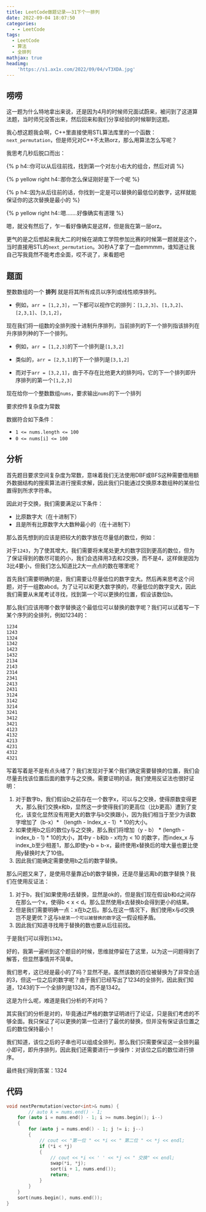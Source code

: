 ```yaml
---
title: LeetCode做题记录——31下个一排列
date: 2022-09-04 18:07:50
categories:
  - - LeetCode
tags:
  - LeetCode
  - 算法
  - 全排列
mathjax: true
headimg:
    'https://s1.ax1x.com/2022/09/04/vT3XDA.jpg'
---
```




## 唠唠

这一题为什么特地拿出来说，还是因为4月的时候师兄面试蔚来，被问到了这道算法题，当时师兄没答出来，然后回来和我们分享经验的时候聊到这题。

我心想这题我会啊，C++里直接使用STL算法库里的一个函数：`next_permutation`，但是师兄对C++不太熟orz，那么用算法怎么写呢？

我思考几秒后脱口而出：

{% p h4::你可以从后往前找，找到第一个对左小右大的组合，然后对调 %}

{% p yellow right h4::那你怎么保证刚好是下一个呢 %}

{% p h4::因为从后往前的话，你找到一定是可以替换的最低位的数字，这样就能保证你的这次替换是最小的 %}

{% p yellow right h4::嗯.......好像确实有道理 %}

嗯，就没有然后了，乍一看好像确实是这样，但是我在第一层orz。

更气的是之后想起来我大二的时候在湖南工学院参加比赛的时候第一题就是这个，当时直接用STL的`next_permutation`。30秒A了拿了一血emmmm，谁知道让我自己写我竟然不能考虑全面，哎不说了，来看题吧

## 题面

整数数组的一个 **排列** 就是将其所有成员以序列或线性顺序排列。

- 例如，`arr = [1,2,3]`，一下都可以视作它的排列：`[1,2,3]`、`[1,3,2]`、`[2,3,1]`、`[3,1,2]`，

现在我们将一组数的全排列按十进制升序排列，当前排列的下一个排列指该排列在升序排列种的下一个排列。

- 例如，`arr = [1,2,3]`的下一个排列是`[1,3,2]`
- 类似的，`arr = [2,3,1]`的下一个排列是`[3,1,2]`

- 而对于`arr = [3,2,1]`，由于不存在比他更大的排列吗，它的下一个排列即升序排列的第一个`[1,2,3]`

现在给你一个整数数组`nums`，要求输出`nums`的下一个排列

要求控件复杂度为常数

数据符合如下条件：

- `1 <= nums.length <= 100`
- `0 <= nums[i] <= 100`

## 分析

首先题目要求空间复杂度为常数，意味着我们无法使用DBF或BFS这种需要借用额外数据结构的搜索算法进行搜索求解，因此我们只能通过交换原本数组种的某些位置得到所求字符串。

因此对于交换，我们需要满足以下条件：

- 比原数字大（在十进制下）
- 且是所有比原数字大大数种最小的（在十进制下）

那么首先想到的应该是把较大的数字放在尽量低的数位，例如：

对于`1243`，为了使其增大，我们需要将末尾处更大的数字回到更高的数位，但为了保证得到的数尽可能的小，我们会选择用3去和2交换，而不是4，这样做是因为3比4要小，但我们怎么知道比2大一点点的数在哪里呢？

首先我们需要明确的是，我们需要让尽量低位的数字变大。然后再来思考这个问题，对于一组数abcd。为了让可以和更大数字换的，尽量低位的数字变大，因此我们需要从末尾考试寻找，找到第一个可以更换的位置，假设该数位b。

那么我们应该用哪个数字替换这个最低位可以替换的数字呢？我们可以试着写一下某个序列的全排列，例如1234的：

```xml
1234
1243
1324
1342
1423
1432
2134
2143
2314
2341
2413
2431
3124
3142
3214
3241
3412
3421
4123
4132
4213
4231
4312
4321
```

写着写着是不是有点头绪了？我们发现对于某个我们确定需要替换的位置，我们会尽量去找该位置后面的数字与之交换。需要证明的话，我们使用反证法也很好证明：

1. 对于数字b，我们假设b之前存在一个数字x，可以与之交换，使得原数变得更大，那么我们交换x和b，显然这一步使得我们的更高位（比b更高）遭到了变化，该变化显然没有用更大的数字与b交换跟小，因为我们相当于至少为该数字增加了（b-x）* （length - Index_x - 1）* 10的大小。
2. 如果使用b之后的数位y与之交换，那么我们将增加（y - b） * (length - index_b - 1) * 10的大小，其中y - b和b - x均为 < 10 的数字，而index_x 与 index_b至少相差1，那么即使y-b = b-x，最终使用x替换后的增大量也要比使用y替换时大了10倍。
3. 因此我们能确定需要使用b之后的数字替换。

那么问题又来了，是使用尽量靠近b的数字替换，还是尽量远离b的数字替换？我们在使用反证法：

1. 对于b，我们如果使用d去替换，显然是ok的，但是我们现在假设b和d之间存在那么一个x，使得b < x < d。那么显然使用x去替换b会得到更小的结果。
2. 但是我们需要明确一点：x在b之后。那么在这一情况下，我们使用x与d交换岂不是更优？这与`b是第一个可以被替换的数字`这一假设相矛盾。
3. 因此我们知道寻找用于替换的数也要从后往前找。

于是我们可以得到`1342`。

好的，我第一遍听到这个题目的时候，思维就停留在了这里，以为这一问题得到了解答，但显然事情并不简单。

我们思考，这已经是最小的了吗？显然不是。虽然该数的百位被替换为了非常合适的3，但这一位之后的数字呢？由于我们已经写出了1234的全排列，因此我们知道，1243的下一个全排列是1324，而不是1342。

这是为什么呢，难道是我们分析的不对吗？

其实我们的分析是对的，毕竟通过严格的数学证明进行了论证，只是我们考虑的不够全面。我只保证了可以更换的第一位进行了最优的替换，但并没有保证该位置之后的数位保持最小！

我们知道，该位之后的子串也可以组成全排列，那么我们只需要保证这一全排列最小即可，即升序排列，因此我们还需要进行一步操作：对该位之后的数位进行排序。

最终我们得到答案：1324

## 代码

```c++
void nextPermutation(vector<int>& nums) {
        // auto k = nums.end() - 1;
    for (auto i = nums.end() - 1; i >= nums.begin(); i--)
    {
        for (auto j = nums.end() - 1; j != i; j--)
        {
            // cout << "第一位 " << *i << " 第二位 " << *j << endl;
            if (*i < *j)
            {
                // cout << *i << ' ' << *j << " 交换" << endl;
                swap(*i, *j);
                sort(i + 1, nums.end());
                return;
            }
        }
    }
    sort(nums.begin(), nums.end());
}
```

